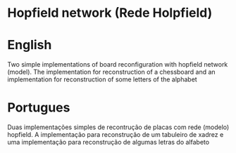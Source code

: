 # Hopfield network (Rede Holpfield)

# English
Two simple implementations of board reconfiguration with hopfield network (model).
The implementation for reconstruction of a chessboard and an implementation for reconstruction of some letters of the alphabet

# Portugues
Duas implementações simples de recontrução de placas com rede (modelo) hopfield.
A implementação para reconstrução de um tabuleiro de xadrez e uma implementação para reconstrução de algumas letras do alfabeto

